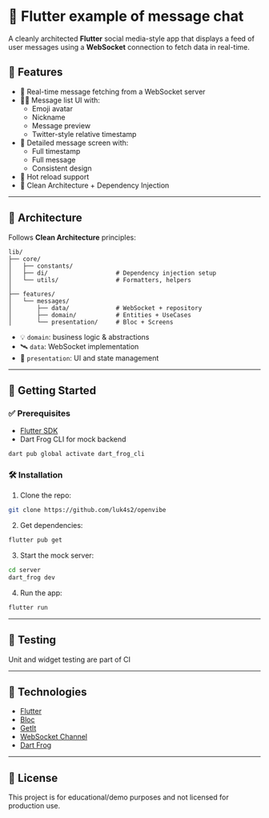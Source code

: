 # 🧠 Flutter example of message chat

A cleanly architected **Flutter** social media-style app that displays a feed of user messages using a **WebSocket** connection to fetch data in real-time.

## 📱 Features

- 🔄 Real-time message fetching from a WebSocket server
- 🧑‍💻 Message list UI with:
  - Emoji avatar
  - Nickname
  - Message preview
  - Twitter-style relative timestamp
- 📄 Detailed message screen with:
  - Full timestamp
  - Full message
  - Consistent design
- 🔁 Hot reload support
- 🧠 Clean Architecture + Dependency Injection

---

## 🧱 Architecture

Follows **Clean Architecture** principles:

```
lib/
├── core/
│   ├── constants/
│   ├── di/                   # Dependency injection setup
│   └── utils/                # Formatters, helpers
│
├── features/
│   └── messages/
│       ├── data/             # WebSocket + repository
│       ├── domain/           # Entities + UseCases
│       └── presentation/     # Bloc + Screens
```

- 💡 `domain`: business logic & abstractions
- 🛰️ `data`: WebSocket implementation
- 🎨 `presentation`: UI and state management

---

## 🚀 Getting Started

### ✅ Prerequisites

- [Flutter SDK](https://docs.flutter.dev/get-started/install)
- Dart Frog CLI for mock backend

```bash
dart pub global activate dart_frog_cli
```

### 🛠️ Installation

1. Clone the repo:
```bash
git clone https://github.com/luk4s2/openvibe
```

2. Get dependencies:
```bash
flutter pub get
```

3. Start the mock server:
```bash
cd server
dart_frog dev
```

4. Run the app:
```bash
flutter run
```

---

## 🧪 Testing

Unit and widget testing are part of CI

---

## 🔗 Technologies

- [Flutter](https://flutter.dev/)
- [Bloc](https://pub.dev/packages/flutter_bloc)
- [GetIt](https://pub.dev/packages/get_it)
- [WebSocket Channel](https://pub.dev/packages/web_socket_channel)
- [Dart Frog](https://dartfrog.vgv.dev/)

---

## 📄 License

This project is for educational/demo purposes and not licensed for production use.
